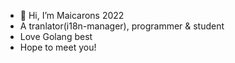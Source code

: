 - 👋 Hi, I’m Maicarons 2022
- A tranlator(i18n-manager), programmer & student
- Love Golang best
- Hope to meet you!
